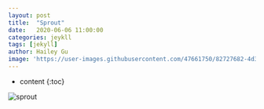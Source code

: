 ```yaml
---
layout: post
title:  "Sprout"
date:   2020-06-06 11:00:00
categories: jeykll
tags: [jekyll]
author: Hailey Gu
image: 'https://user-images.githubusercontent.com/47661750/82727682-4d38bb80-9cec-11ea-9171-efefacc9bdf3.png'
---
```


* content
{:toc}


![sprout](https://user-images.githubusercontent.com/47661750/83946025-a6d1d780-a80e-11ea-92d1-c7e2249b10b2.jpg)
